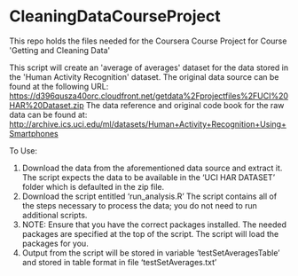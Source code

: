 # CleaningDataCourseProject
This repo holds the files needed for the Coursera Course Project for Course 'Getting and Cleaning Data'

This script will create an 'average of averages' dataset for the data stored in the 'Human Activity Recognition' dataset.
The original data source can be found at the following URL: https://d396qusza40orc.cloudfront.net/getdata%2Fprojectfiles%2FUCI%20HAR%20Dataset.zip 
The data reference and original code book for the raw data can be found at: http://archive.ics.uci.edu/ml/datasets/Human+Activity+Recognition+Using+Smartphones 

To Use:
1)	Download the data from the aforementioned data source and extract it. The script expects the data to be available in the ‘UCI HAR DATASET’ folder which is defaulted in the zip file.
2)	Download the script entitled ‘run_analysis.R’ The script contains all of the steps necessary to process the data; you do not need to run additional scripts.
3)	NOTE: Ensure that you have the correct packages installed. The needed packages are specified at the top of the script. The script will load the packages for you.
4)	Output from the script will be stored in variable ‘testSetAveragesTable’ and stored in table format in file ‘testSetAverages.txt’

